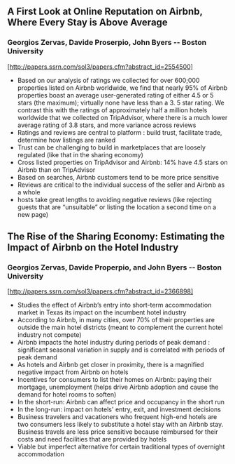 ## A First Look at Online Reputation on Airbnb, Where Every Stay is Above Average
### Georgios Zervas, Davide Proserpio, John Byers -- Boston University
[http://papers.ssrn.com/sol3/papers.cfm?abstract_id=2554500]
* Based on our analysis of ratings we collected for over 600;000 properties listed on Airbnb worldwide, we find that nearly 95% of Airbnb properties boast an average user-generated rating of either 4.5 or 5 stars (the maximum); virtually none have less than a 3. 5 star rating. We contrast this with the ratings of approximately half a million hotels worldwide that we collected on TripAdvisor, where there is a much lower average rating of 3.8 stars, and more variance across reviews
* Ratings and reviews are central to platform : build trust, facilitate trade, determine how listings are ranked
* Trust can be challenging to build in marketplaces that are loosely regulated (like that in the sharing economy)
* Cross listed properties on TripAdvisor and Airbnb: 14% have 4.5 stars on Airbnb than on TripAdvisor
* Based on searches, Airbnb customers tend to be more price sensitive
* Reviews are critical to the individual success of the seller and Airbnb as a whole
* hosts take great lengths to avoiding negative reviews (like rejecting guests that are “unsuitable” or listing the location a second time on a new page)


## The Rise of the Sharing Economy: Estimating the Impact of Airbnb on the Hotel Industry
### Georgios Zervas, Davide Properpio, and John Byers -- Boston University
[http://papers.ssrn.com/sol3/papers.cfm?abstract_id=2366898]
* Studies the effect of Airbnb’s entry into short-term accommodation market in Texas its impact on the incumbent hotel industry
* According to Airbnb, in many cities, over 70% of their properties are outside the main hotel districts (meant to complement the current hotel industry not compete)
* Airbnb impacts the hotel industry during periods of peak demand : significant seasonal variation in supply and is correlated with periods of peak demand
* As hotels and Airbnb get closer in proximity, there is a magnified negative impact from Airbnb on hotels
* Incentives for consumers to list their homes on Airbnb: paying their mortgage, unemployment (helps drive Airbnb adoption and cause the demand for hotel rooms to soften)
* In the short-run: Airbnb can affect price and occupancy in the short run
* In the long-run: impact on hotels' entry, exit, and investment decisions
* Business travelers and vacationers who frequent high-end hotels are two consumers less likely to substitute a hotel stay with an Airbnb stay. Business travels are less price sensitive because reimbursed for their costs and need facilities  that are provided by hotels
* Viable but imperfect alternative for certain traditional types of overnight accommodation
